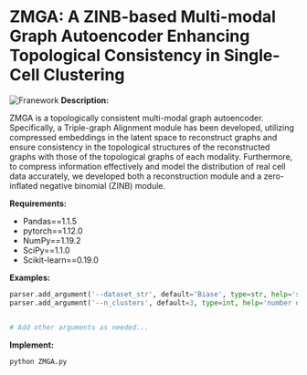 # ZMGA: A ZINB-based Multi-modal Graph Autoencoder Enhancing Topological Consistency in Single-Cell Clustering
![Franework](https://github.com/cywang95/ZMGA/blob/master/ZMGA.png)
**Description:**

ZMGA is a topologically consistent multi-modal graph autoencoder. Specifically, a Triple-graph Alignment module has been developed, utilizing compressed embeddings in the latent space to reconstruct graphs and ensure consistency in the topological structures of the reconstructed graphs with those of the topological graphs of each modality. Furthermore, to compress information effectively and model the distribution of real cell data accurately, we developed both a reconstruction module and a zero-inflated negative binomial (ZINB)  module.

**Requirements:**


- Pandas==1.1.5
- pytorch==1.12.0
- NumPy==1.19.2
- SciPy==1.1.0
- Scikit-learn==0.19.0



**Examples:**

```python
parser.add_argument('--dataset_str', default='Biase', type=str, help='single cell dataset')
parser.add_argument('--n_clusters', default=3, type=int, help='number of clusters')


# Add other arguments as needed...


```
**Implement:**
```python
python ZMGA.py
```



